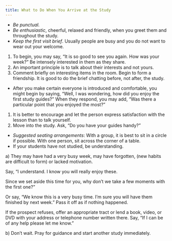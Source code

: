 ```yaml
---
title: What to Do When You Arrive at the Study
---
```


- _Be punctual._
- _Be enthusiastic_, cheerful, relaxed and friendly, when you greet them and throughout the study.
- _Keep the first visit brief_. Usually people are busy and you do not want to wear out your welcome.

1. To begin, you may say, “It is so good to see you again. How was your week?” Be intensely interested in them as they share.
2. An important principle is to talk about their interests and not yours.
3. Comment briefly on interesting items in the room. Begin to form a friendship. It is good to do the brief chatting before, not after, the study.

- After you make certain everyone is introduced and comfortable, you might begin by saying, “Well, I was wondering, how did you enjoy the first study guides?” When they respond, you may add, “Was there a particular point that you enjoyed the most?”

1. It is better to encourage and let the person express satisfaction with the lesson than to talk yourself.
2. Move into the study. Ask, “Do you have your guides handy?”

- _Suggested seating arrangements_: With a group, it is best to sit in a circle if possible. With one person, sit across the corner of a table.
- If your students have not studied, be understanding.

a) They may have had a very busy week, may have forgotten, (new habits are difficult to form) or lacked motivation.

Say, “I understand. I know you will really enjoy these.

Since we set aside this time for you, why don’t we take a few moments with the first one?”

Or say, “We know this is a very busy time. I’m sure you will have them finished by next week.” Pass it off as if nothing happened.

If the prospect refuses, offer an appropriate tract or lend a book, video, or DVD with your address or telephone number written there. Say, “If I can be of any help please let me know.”

b) Don’t wait. Pray for guidance and start another study immediately.